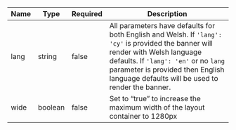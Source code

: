 | Name | Type    | Required | Description                                                                                                                                                                                                                                                        |
| ---- | ------- | -------- | ------------------------------------------------------------------------------------------------------------------------------------------------------------------------------------------------------------------------------------------------------------------ |
| lang | string  | false    | All parameters have defaults for both English and Welsh. If `'lang': 'cy'` is provided the banner will render with Welsh language defaults. If `'lang': 'en'` or no `lang` parameter is provided then English language defaults will be used to render the banner. |
| wide | boolean | false    | Set to “true” to increase the maximum width of the layout container to 1280px                                                                                                                                                                                      |
